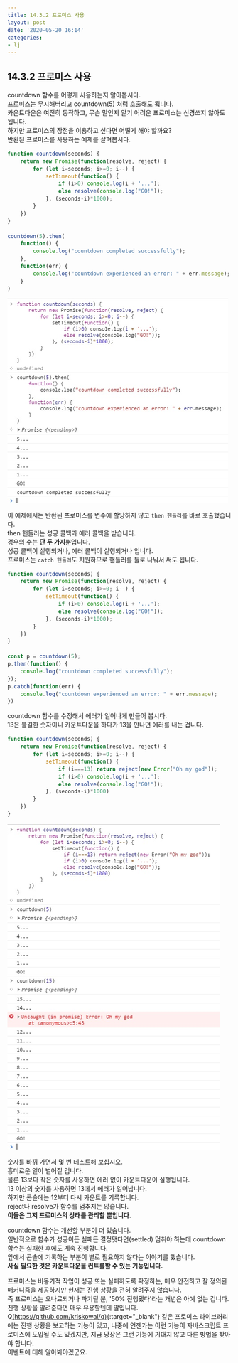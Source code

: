 ```yaml
---
title: 14.3.2 프로미스 사용
layout: post
date: '2020-05-20 16:14'
categories:
- lj
---
```


## 14.3.2 프로미스 사용

countdown 함수를 어떻게 사용하는지 알아봅시다.  
프로미스는 무시해버리고 countdown(5) 처럼 호출해도 됩니다.  
카운트다운은 여전히 동작하고, 무슨 말인지 알기 어려운 프로미스는 신경쓰지 않아도 됩니다.  
하지만 프로미스의 장점을 이용하고 싶다면 어떻게 해야 할까요?  
반환된 프로미스를 사용하는 예제를 살펴봅시다.

```javascript
function countdown(seconds) {
    return new Promise(function(resolve, reject) {
        for (let i=seconds; i>=0; i--) {
            setTimeout(function() {
                if (i>0) console.log(i + '...');
                else resolve(console.log("GO!"));
            }, (seconds-i)*1000);
        }   
    })
}

countdown(5).then(
    function() {
        console.log("countdown completed successfully");
    },
    function(err) {
        console.log("countdown experienced an error: " + err.message);
    }
)
```

![](/static/img/learningjs/image112.jpg)

이 예제에서는 반환된 프로미스를 변수에 할당하지 않고 `then 핸들러`를 바로 호출했습니다.  
then 핸들러는 성공 콜백과 에러 콜백을 받습니다.  
경우의 수는 **단 두 가지**뿐입니다.  
성공 콜백이 실행되거나, 에러 콜백이 실행되거나 입니다.  
프로미스는 `catch 핸들러`도 지원하므로 핸들러를 둘로 나눠서 써도 됩니다.

```javascript
function countdown(seconds) {
    return new Promise(function(resolve, reject) {
        for (let i=seconds; i>=0; i--) {
            setTimeout(function() {
                if (i>0) console.log(i + '...');
                else resolve(console.log("GO!"));
            }, (seconds-i)*1000);
        }   
    })
}

const p = countdown(5);
p.then(function() {
    console.log("countdown completed successfully");
});
p.catch(function(err) {
    console.log("countdown experienced an error: " + err.message);
})
```

countdown 함수를 수정해서 에러가 일어나게 만들어 봅시다.  
13은 불길한 숫자이니 카운트다운을 하다가 13을 만나면 에러를 내는 겁니다.

```javascript
function countdown(seconds) {
    return new Promise(function(resolve, reject) {
        for (let i=seconds; i>=0; i--) {
            setTimeout(function() {
                if (i===13) return reject(new Error("Oh my god"));
                if (i>0) console.log(i + '...');
                else resolve(console.log("GO!"));
            }, (seconds-i)*1000)
        }
    })
}
```

![](/static/img/learningjs/image113.jpg)

숫자를 바꿔 가면서 몇 번 테스트해 보십시오.  
흥미로운 일이 벌어질 겁니다.  
물론 13보다 작은 숫자를 사용하면 에러 없이 카운트다운이 실행됩니다.  
13 이상의 숫자를 사용하면 13에서 에러가 일어납니다.  
하지만 콘솔에는 12부터 다시 카운트를 기록합니다.  
reject나 resolve가 함수를 멈추지는 않습니다.  
**이들은 그저 프로미스의 상태를 관리할 뿐입니다.**  

countdown 함수는 개선할 부분이 더 있습니다.  
일반적으로 함수가 성공이든 실패든 결정됏다면(settled) 멈춰야 하는데 countdown 함수는 실패한 후에도 계속 진행합니다.  
앞에서 콘솔에 기록하는 부분이 별로 필요하지 않다는 이야기를 했습니다.  
**사실 필요한 것은 카운트다운을 컨트롤할 수 있는 기능입니다.**

프로미스는 비동기적 작업이 성공 또는 실패하도록 확정하는, 매우 안전하고 잘 정의된 매커니즘을 제공하지만 현재는 진행 상황을 전혀 알려주지 않습니다.  
즉 프로미스는 오나료되거나 파기될 분, '50% 진행됐다'라는 개념은 아예 없는 겁니다.  
진행 상황을 알려준다면 매우 유용할텐데 말입니다.  
Q[(https://github.com/kriskowal/q)](https://github.com/kriskowal/q){:target="_blank"} 같은 프로미스 라이브러리에는 진행 상황을 
보고하는 기능이 있고, 나중에 언젠가는 이런 기능이 자바스크립트 프로미스에 도입될 수도 있겠지만, 지금 당장은 그런 기능에 기대지 않고 다른 방법을
찾아야 합니다.  
이벤트에 대해 알아봐야겠군요.
